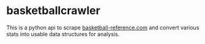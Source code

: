 basketballcrawler
==================

This is a python api to scrape [basketball-reference.com](http://www.basketball-reference.com/) and convert various
stats into usable data structures for analysis.
